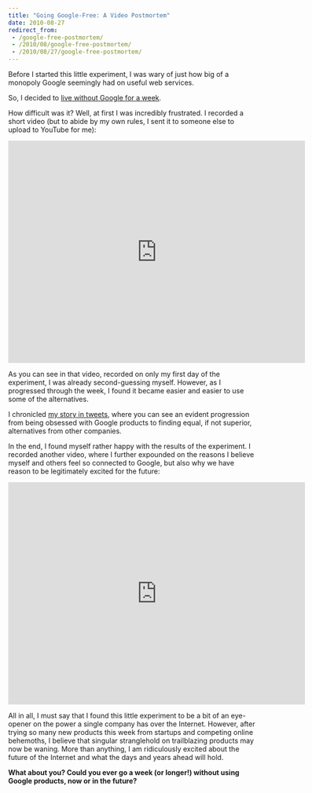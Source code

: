 ```yaml
---
title: "Going Google-Free: A Video Postmortem"
date: 2010-08-27
redirect_from:
 - /google-free-postmortem/
 - /2010/08/google-free-postmortem/
 - /2010/08/27/google-free-postmortem/
---
```


Before I started this little experiment, I was wary of just how big of a monopoly Google seemingly had on useful web services.

So, I decided to [live without Google for a week](http://www.raviudeshi.com/2010/08/could-you-live-without-google).

How difficult was it? Well, at first I was incredibly frustrated. I recorded a short video (but to abide by my own rules, I sent it to someone else to upload to YouTube for me):

<p><iframe src="http://www.youtube.com/embed/H44guybgsLM?feature=oembed" allowfullscreen="" frameborder="0" height="453" width="604"></iframe></p>

As you can see in that video, recorded on only my first day of the experiment, I was already second-guessing myself. However, as I progressed through the week, I found it became easier and easier to use some of the alternatives.

I chronicled [my story in tweets](http://www.raviudeshi.com/2010/08/going-google-free-twitter-history), where you can see an evident progression from being obsessed with Google products to finding equal, if not superior, alternatives from other companies.

In the end, I found myself rather happy with the results of the experiment. I recorded another video, where I further expounded on the reasons I believe myself and others feel so connected to Google, but also why we have reason to be legitimately excited for the future:

<p><iframe src="http://www.youtube.com/embed/oSUihuQUKOQ?feature=oembed" allowfullscreen="" frameborder="0" height="453" width="604"></iframe></p>

All in all, I must say that I found this little experiment to be a bit of an eye-opener on the power a single company has over the Internet. However, after trying so many new products this week from startups and competing online behemoths, I believe that singular stranglehold on trailblazing products may now be waning. More than anything, I am ridiculously excited about the future of the Internet and what the days and years ahead will hold.

**What about you? Could you ever go a week (or longer!) without using Google products, now or in the future?**